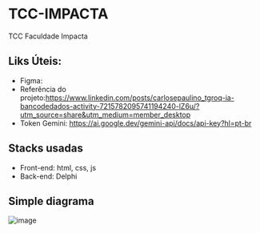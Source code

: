 # TCC-IMPACTA
 TCC Faculdade Impacta

## Liks Úteis:
* Figma:
* Referência do projeto:https://www.linkedin.com/posts/carlosepaulino_tgroq-ia-bancodedados-activity-7215782095741194240-lZ6u/?utm_source=share&utm_medium=member_desktop
* Token Gemini: https://ai.google.dev/gemini-api/docs/api-key?hl=pt-br

## Stacks usadas
* Front-end: html, css, js
* Back-end: Delphi

## Simple diagrama
![image](https://github.com/user-attachments/assets/2cfcd732-9bc3-4b47-9c36-4555d8046940)
